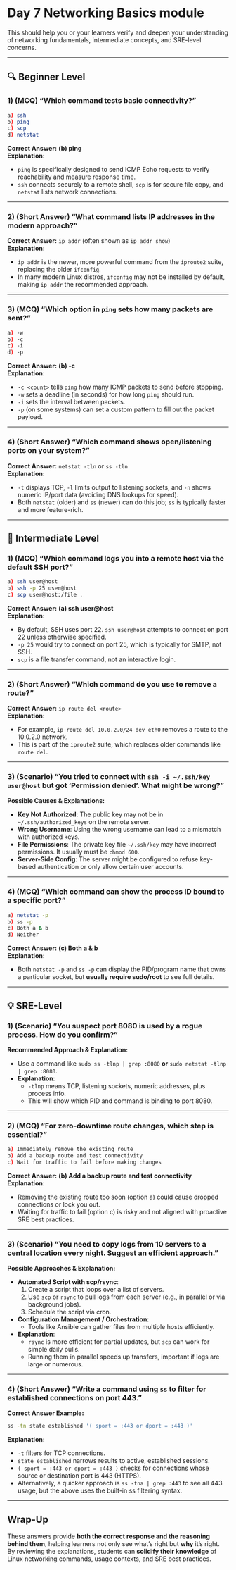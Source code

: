 # Day 7 Networking Basics module

This should help you or your learners verify and deepen your understanding of networking fundamentals, intermediate concepts, and SRE-level concerns.

---

## 🔍 Beginner Level

### 1) (MCQ) “Which command tests basic connectivity?”

```bash
a) ssh
b) ping
c) scp
d) netstat
```

**Correct Answer:** **(b) ping**  
**Explanation:**  

- `ping` is specifically designed to send ICMP Echo requests to verify reachability and measure response time.  
- `ssh` connects securely to a remote shell, `scp` is for secure file copy, and `netstat` lists network connections.  

---

### 2) (Short Answer) “What command lists IP addresses in the modern approach?”

**Correct Answer:** `ip addr` (often shown as `ip addr show`)  
**Explanation:**  

- `ip addr` is the newer, more powerful command from the `iproute2` suite, replacing the older `ifconfig`.  
- In many modern Linux distros, `ifconfig` may not be installed by default, making `ip addr` the recommended approach.  

---

### 3) (MCQ) “Which option in `ping` sets how many packets are sent?”

```bash
a) -w
b) -c
c) -i
d) -p
```

**Correct Answer:** **(b) -c**  
**Explanation:**  

- `-c <count>` tells `ping` how many ICMP packets to send before stopping.  
- `-w` sets a deadline (in seconds) for how long `ping` should run.  
- `-i` sets the interval between packets.  
- `-p` (on some systems) can set a custom pattern to fill out the packet payload.  

---

### 4) (Short Answer) “Which command shows open/listening ports on your system?”

**Correct Answer:** `netstat -tln` or `ss -tln`  
**Explanation:**  

- `-t` displays TCP, `-l` limits output to listening sockets, and `-n` shows numeric IP/port data (avoiding DNS lookups for speed).  
- Both `netstat` (older) and `ss` (newer) can do this job; `ss` is typically faster and more feature-rich.  

---

## 🧩 Intermediate Level

### 1) (MCQ) “Which command logs you into a remote host via the default SSH port?”

```bash
a) ssh user@host
b) ssh -p 25 user@host
c) scp user@host:/file .
```

**Correct Answer:** **(a) ssh user@host**  
**Explanation:**  

- By default, SSH uses port 22. `ssh user@host` attempts to connect on port 22 unless otherwise specified.  
- `-p 25` would try to connect on port 25, which is typically for SMTP, not SSH.  
- `scp` is a file transfer command, not an interactive login.  

---

### 2) (Short Answer) “Which command do you use to remove a route?”

**Correct Answer:** `ip route del <route>`  
**Explanation:**  

- For example, `ip route del 10.0.2.0/24 dev eth0` removes a route to the 10.0.2.0 network.  
- This is part of the `iproute2` suite, which replaces older commands like `route del`.  

---

### 3) (Scenario) “You tried to connect with `ssh -i ~/.ssh/key user@host` but got ‘Permission denied’. What might be wrong?”

**Possible Causes & Explanations:**

- **Key Not Authorized**: The public key may not be in `~/.ssh/authorized_keys` on the remote server.  
- **Wrong Username**: Using the wrong username can lead to a mismatch with authorized keys.  
- **File Permissions**: The private key file `~/.ssh/key` may have incorrect permissions. It usually must be `chmod 600`.  
- **Server-Side Config**: The server might be configured to refuse key-based authentication or only allow certain user accounts.  

---

### 4) (MCQ) “Which command can show the process ID bound to a specific port?”

```bash
a) netstat -p
b) ss -p
c) Both a & b
d) Neither
```

**Correct Answer:** **(c) Both a & b**  
**Explanation:**  

- Both `netstat -p` and `ss -p` can display the PID/program name that owns a particular socket, but **usually require sudo/root** to see full details.  

---

## 💡 SRE-Level

### 1) (Scenario) “You suspect port 8080 is used by a rogue process. How do you confirm?”

**Recommended Approach & Explanation:**  

- Use a command like `sudo ss -tlnp | grep :8080` **or** `sudo netstat -tlnp | grep :8080`.  
- **Explanation**:  
  - `-tlnp` means TCP, listening sockets, numeric addresses, plus process info.  
  - This will show which PID and command is binding to port 8080.  

---

### 2) (MCQ) “For zero-downtime route changes, which step is essential?”

```bash
a) Immediately remove the existing route
b) Add a backup route and test connectivity
c) Wait for traffic to fail before making changes
```

**Correct Answer:** **(b) Add a backup route and test connectivity**  
**Explanation:**  

- Removing the existing route too soon (option a) could cause dropped connections or lock you out.  
- Waiting for traffic to fail (option c) is risky and not aligned with proactive SRE best practices.  

---

### 3) (Scenario) “You need to copy logs from 10 servers to a central location every night. Suggest an efficient approach.”

**Possible Approaches & Explanation:**  

- **Automated Script with scp/rsync**:  
  1. Create a script that loops over a list of servers.  
  2. Use `scp` or `rsync` to pull logs from each server (e.g., in parallel or via background jobs).  
  3. Schedule the script via cron.  
- **Configuration Management / Orchestration**:  
  - Tools like Ansible can gather files from multiple hosts efficiently.  
- **Explanation**:  
  - `rsync` is more efficient for partial updates, but `scp` can work for simple daily pulls.  
  - Running them in parallel speeds up transfers, important if logs are large or numerous.  

---

### 4) (Short Answer) “Write a command using `ss` to filter for established connections on port 443.”

**Correct Answer Example:**  

```bash
ss -tn state established '( sport = :443 or dport = :443 )'
```

**Explanation:**  

- `-t` filters for TCP connections.  
- `state established` narrows results to active, established sessions.  
- `( sport = :443 or dport = :443 )` checks for connections whose source or destination port is 443 (HTTPS).  
- Alternatively, a quicker approach is `ss -tna | grep :443` to see all 443 usage, but the above uses the built-in ss filtering syntax.  

---

## Wrap-Up

These answers provide **both the correct response and the reasoning behind them**, helping learners not only see what’s right but **why** it’s right. By reviewing the explanations, students can **solidify their knowledge** of Linux networking commands, usage contexts, and SRE best practices.
